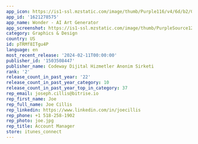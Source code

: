 ```yaml
---
app_icon: https://is1-ssl.mzstatic.com/image/thumb/Purple116/v4/6d/b2/0d/6db20d6e-e8a9-90b3-2107-8daad41bd858/AppIcon-0-0-1x_U007emarketing-0-10-0-85-220.png/1024x1024bb.png
app_id: '1621278575'
app_name: Wonder - AI Art Generator
app_screenshot: https://is1-ssl.mzstatic.com/image/thumb/PurpleSource126/v4/31/8c/54/318c5468-fa68-bdce-9713-a3d81b563225/3a69d74b-9175-454a-90fb-f5e91373f7f3_6.5_cover.jpg/1242x2688bb.png
category: Graphics & Design
country: US
id: pTRMf8ITgu4P
language: en
most_recent_release: '2024-02-11T00:00:00'
publisher_id: '1503508447'
publisher_name: Codeway Dijital Hizmetler Anonim Sirketi
rank: '2'
release_count_in_past_year: '22'
release_count_in_past_year_category: 10
release_count_in_past_year_top_in_category: 37
rep_email: joseph.cillis@bitrise.io
rep_first_name: Joe
rep_full_name: Joe Cillis
rep_linkedin: https://www.linkedin.com/in/joecillis
rep_phone: +1 518-258-1902
rep_photo: joe.jpg
rep_title: Account Manager
store: itunes_connect
---
```

